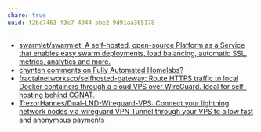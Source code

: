 ```yaml
---
share: true
uuid: f2bc7463-f3c7-4944-bbe2-9d91aa365178
---
```

* [swarmlet/swarmlet: A self-hosted, open-source Platform as a Service that enables easy swarm deployments, load balancing, automatic SSL, metrics, analytics and more.](https://github.com/swarmlet/swarmlet)
* [chynten comments on Fully Automated Homelabs?](https://old.reddit.com/r/selfhosted/comments/zdmese/fully_automated_homelabs/iz28gcd/)
* [fractalnetworksco/selfhosted-gateway: Route HTTPS traffic to local Docker containers through a cloud VPS over WireGuard. Ideal for self-hosting behind CGNAT.](https://github.com/fractalnetworksco/selfhosted-gateway)
* [TrezorHannes/Dual-LND-Wireguard-VPS: Connect your lightning network nodes via wireguard VPN Tunnel through your VPS to allow fast and anonymous payments](https://github.com/TrezorHannes/Dual-LND-Wireguard-VPS)